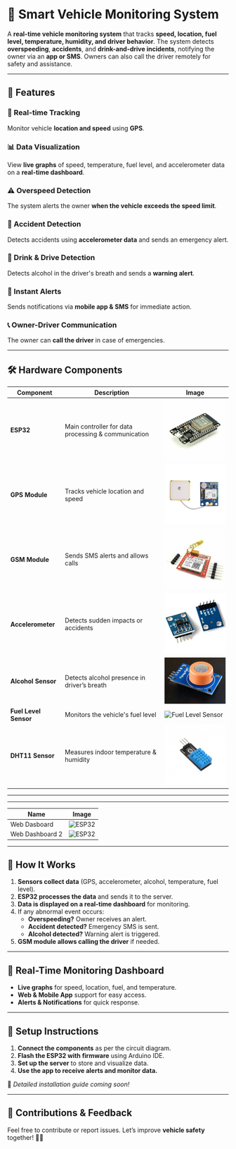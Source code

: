 # 🚗 **Smart Vehicle Monitoring System**

A **real-time vehicle monitoring system** that tracks **speed, location, fuel level, temperature, humidity, and driver behavior**. The system detects **overspeeding**, **accidents**, and **drink-and-drive incidents**, notifying the owner via an **app or SMS**. Owners can also call the driver remotely for safety and assistance.

---

## 📌 **Features**

### 📍 Real-time Tracking  
Monitor vehicle **location and speed** using **GPS**.

### 📊 Data Visualization  
View **live graphs** of speed, temperature, fuel level, and accelerometer data on a **real-time dashboard**.

### ⚠️ Overspeed Detection  
The system alerts the owner **when the vehicle exceeds the speed limit**.

### 🛑 Accident Detection  
Detects accidents using **accelerometer data** and sends an emergency alert.

### 🍻 Drink & Drive Detection  
Detects alcohol in the driver's breath and sends a **warning alert**.

### 📡 Instant Alerts  
Sends notifications via **mobile app & SMS** for immediate action.

### 📞 Owner-Driver Communication  
The owner can **call the driver** in case of emergencies.

---

## 🛠 **Hardware Components**

| Component | Description | Image |
|-----------|------------|-------|
| **ESP32** | Main controller for data processing & communication | ![ESP32](https://raw.githubusercontent.com/salman1397/Vehicle_Monitoring_System/main/images/esp32.png) |
| **GPS Module** | Tracks vehicle location and speed | ![GPS Module](https://raw.githubusercontent.com/salman1397/Vehicle_Monitoring_System/main/images/gps_module.jpg) |
| **GSM Module** | Sends SMS alerts and allows calls | ![GSM Module](https://raw.githubusercontent.com/salman1397/Vehicle_Monitoring_System/main/images/gsm_module.jpg) |
| **Accelerometer** | Detects sudden impacts or accidents | ![Accelerometer](https://raw.githubusercontent.com/salman1397/Vehicle_Monitoring_System/main/images/accelerometer.jpg) |
| **Alcohol Sensor** | Detects alcohol presence in driver’s breath | ![MQ-3 Alcohol Sensor](https://raw.githubusercontent.com/salman1397/Vehicle_Monitoring_System/main/images/alcohol_sensor.jpg) |
| **Fuel Level Sensor** | Monitors the vehicle's fuel level | ![Fuel Level Sensor](https://raw.githubusercontent.com/salman1397/Vehicle_Monitoring_System/main/images/fuel_sensor.jpg) |
| **DHT11 Sensor** | Measures indoor temperature & humidity | ![DHT11 Sensor](https://raw.githubusercontent.com/salman1397/Vehicle_Monitoring_System/main/images/dht11.jpg) |

---

---
| Name | Image |
|------|-------|
| Web Dasboard | ![ESP32](https://raw.githubusercontent.com/salman1397/Vehicle_Monitoring_System/main/images/dashboard_a.jpg) |
| Web Dashboard 2 | ![ESP32](https://raw.githubusercontent.com/salman1397/Vehicle_Monitoring_System/main/images/dashboard_b.jpg) |

---






## 🔄 **How It Works**

1. **Sensors collect data** (GPS, accelerometer, alcohol, temperature, fuel level).
2. **ESP32 processes the data** and sends it to the server.
3. **Data is displayed on a real-time dashboard** for monitoring.
4. If any abnormal event occurs:
   - **Overspeeding?** Owner receives an alert.  
   - **Accident detected?** Emergency SMS is sent.  
   - **Alcohol detected?** Warning alert is triggered.  
5. **GSM module allows calling the driver** if needed.

---

## 📡 **Real-Time Monitoring Dashboard**

- **Live graphs** for speed, location, fuel, and temperature.
- **Web & Mobile App** support for easy access.
- **Alerts & Notifications** for quick response.

---

## 🚀 **Setup Instructions**

1. **Connect the components** as per the circuit diagram.
2. **Flash the ESP32 with firmware** using Arduino IDE.
3. **Set up the server** to store and visualize data.
4. **Use the app to receive alerts and monitor data.**

📌 *Detailed installation guide coming soon!*

---

## 🤝 **Contributions & Feedback**

Feel free to contribute or report issues. Let’s improve **vehicle safety** together! 🚗💨
